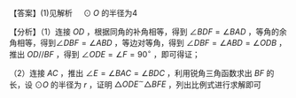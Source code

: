 【答案】(1)见解析$\quad \odot O$ 的半径为4

【分析】（1）连接 $O D$ ，根据同角的补角相等，得到 $\angle B D F = \angle B A D$ ，等角的余角相等，得到$\angle D B F = \angle A B D$ ，等边对等角，得到 $\angle D B F = \angle A B D = \angle O D B$ ，推出 $O D / / B F$ ，得到 $\angle O D E = \angle F = 9 0 ^ { \circ }$ ，即可得证；

（2）连接 $A C$ ，推出 $\angle E = \angle B A C = \angle B D C$ ，利用锐角三角函数求出 $B F$ 的长，设 $\odot O$ 的半径为 $r$ ，证明 $\triangle { O D E } ^ { \sim } \triangle { B F E }$ ，列出比例式进行求解即可

